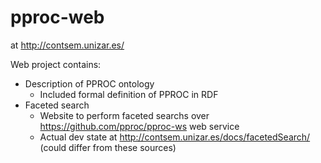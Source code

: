 # pproc-web
at http://contsem.unizar.es/

Web project contains:
- Description of PPROC ontology
  - Included formal definition of PPROC in RDF
- Faceted search
  - Website to perform faceted searchs over https://github.com/pproc/pproc-ws web service
  - Actual dev state at http://contsem.unizar.es/docs/facetedSearch/ (could differ from these sources)

